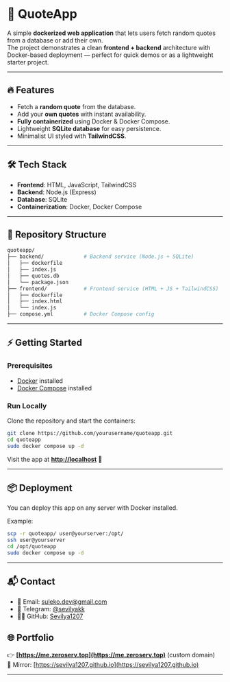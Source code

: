 # 📖 QuoteApp

A simple **dockerized web application** that lets users fetch random quotes from a database or add their own.  
The project demonstrates a clean **frontend + backend** architecture with Docker-based deployment — perfect for quick demos or as a lightweight starter project.

---

## 🔥 Features

- Fetch a **random quote** from the database.  
- Add your **own quotes** with instant availability.  
- **Fully containerized** using Docker & Docker Compose.  
- Lightweight **SQLite database** for easy persistence.  
- Minimalist UI styled with **TailwindCSS**.  

---

## 🛠️ Tech Stack

- **Frontend**: HTML, JavaScript, TailwindCSS  
- **Backend**: Node.js (Express)  
- **Database**: SQLite  
- **Containerization**: Docker, Docker Compose  

---

## 📂 Repository Structure

```bash
quoteapp/
├── backend/             # Backend service (Node.js + SQLite)
│   ├── dockerfile
│   ├── index.js
│   ├── quotes.db
│   └── package.json
├── frontend/            # Frontend service (HTML + JS + TailwindCSS)
│   ├── dockerfile
│   ├── index.html
│   └── index.js
├── compose.yml          # Docker Compose config
```

---

## ⚡ Getting Started

### Prerequisites

- [Docker](https://docs.docker.com/get-docker/) installed  
- [Docker Compose](https://docs.docker.com/compose/install/) installed  

### Run Locally

Clone the repository and start the containers:

```bash
git clone https://github.com/yourusername/quoteapp.git
cd quoteapp
sudo docker compose up -d
```

Visit the app at **<http://localhost>** 🎉

---

## 📦 Deployment

You can deploy this app on any server with Docker installed.  

Example:

```bash
scp -r quoteapp/ user@yourserver:/opt/
ssh user@yourserver
cd /opt/quoteapp
sudo docker compose up -d
```

---

## 📬 Contact

- 📧 Email: [suleko.dev@gmail.com](mailto:suleko.dev@gmail.com)  
- 💬 Telegram: [@sevilyakk](https://t.me/sevilyakk)  
- 👨‍💻 GitHub: [Sevilya1207](https://github.com/Sevilya1207)  

## 🌐 Portfolio

👉 **[https://me.zeroserv.top](https://me.zeroserv.top)** (custom domain)  
🔗 Mirror: [https://sevilya1207.github.io](https://sevilya1207.github.io)

---
